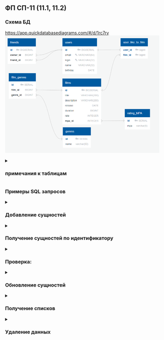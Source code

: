 ## ФП СП-11 (11.1, 11.2)

### Схема БД

https://app.quickdatabasediagrams.com/#/d/1rc7ry
![filmorate_db3.png](/filmorate_db3.png)

<details><summary><h3>примечания к таблицам</h3></summary>
ФП-11 предполагает "одностороннюю" дружбу, поэтому для каждого пользователя должен быть уникальный список друзей
(начальная ER-схема промедуточного задания 11.1 с только уникальными строками не выполняет такую функцию.

SQL-запросы скорректированы по результатаи тестов и новыми данными ФП-11

- исправлены ошибки, некоторая корректировка (оптимизация)
- реализация для **H2database** без режимов совместимости с **PostgreSQL**

</details>



### Примеры SQL запросов

<details><summary><h3>Добавление сущностей</h3></summary>

* добавление пользователя
```SQL
INSERT INTO users (email, login, name, birthday) VALUES (?, ?, ?, ?);

-- передаваемые атрибуты (поля DTO класса User)
```

* добавление фильма
```SQL
INSERT INTO films (title, description, release, duration, rate, mpa_id)
VALUES (?, ?, ?, ?, ?, ?);

-- передаваемые атрибуты (поля DTO класса Film)
```

* добавление лайка
```SQL
INSERT INTO user_liked_film (user_id, film_id)
VALUES (?, ?);
```

* добавление друзей
```SQL
INSERT INTO friends (owner_id, friend_id) VALUES (?, ?);  -- передаваемые атрибуты (поля DTO класса User)
```
</details>

<details><summary><h3>Получение сущностей по идентификатору</h3></summary>

* получение пользователя
```SQL
SELECT * FROM users WHERE id = ?; -- заданный идентификатор
```

* получение фильма
```SQL
SELECT *
FROM films AS f
INNER JOIN rating_MPA AS r ON f.mpa_id = r.id
WHERE f.id = ?; -- заданный идентификатор
```

* рейтинга MPA по идентификатору фильма
```SQL
SELECT r.*
FROM rating_MPA AS r
WHERE id IN (SELECT f.mpa_id FROM films AS f WHERE f.id = ?);
```

* рейтинга MPA по идентификатору (ФП-11.2)
```SQL
SELECT * FROM rating_MPA WHERE id = ?;
```
</details>

<details><summary><h3>Проверка:</h3></summary>

* статуса дружбы (по идентификаторам пользователя-инициатора и пользователя-акцептора)
```SQL
SELECT status  
FROM friends 
WHERE user_initiator_id = ? -- заданный идентификатор
      AND user_acceptor_id = ?; -- заданный идентификатор
```

* лайка (по идентификаторам пользователя и фильма)
```SQL
SELECT * FROM user_liked_film WHERE user_id = ? AND film_id = ?;
```
</details>

<details><summary><h3>Обновление сущностей</h3></summary>

* обновление пользователя
```SQL
UPDATE users
SET email = ?
    , login = ?
    , name = ?
    , birthday = CAST('yyyy-MM-dd' AS DATE) -- обновленное значение для даты рождения
WHERE user_id = ?; -- заданный идентификатор
```

* обновление фильма

```SQL
UPDATE films SET 
title = ?, description = ? , release = ?, duration = ?, rate = ?, mpa_id = ? 
WHERE id = ?;
-- параметры передаются в REST-запросе
-- список жанров обновляется отдельно
```

* обновление списка жанров для фильма (часть обработки обновления фильма)

```SQL
DELETE FROM film_genres WHERE film_id = ?; -- очистка старых данных по идентификатору фильма
INSERT INTO film_genres (film_id, genre_id)
VALUES (?,?);
```

</details>

<details><summary><h3>Получение списков</h3></summary>

* всех пользователей

```SQL
SELECT *
FROM users;
```

* всех фильмов

```SQL
"SELECT f.*, r.mpa FROM films AS f
INNER JOIN rating_MPA AS r ON f.mpa_id = r.id;
-- список жанров обновляется отдельно
```

* топ-N фильмов с информацией о количестве лайков (N: переданное значение количества фильмов)

```SQL
SELECT * 
FROM films 
LEFT OUTER JOIN (SELECT film_id, COUNT(user_id) AS like_count
                FROM user_liked_film
                GROUP BY film_id) AS likes
                ON likes.film_id = films.id
                LEFT OUTER JOIN rating_MPA ON films.mpa_id = rating_MPA.id
                ORDER BY likes.like_count DESC
                LIMIT ?; -- количество фильмов передается в REST-запросе
```

* жанров фильма (по идентификатору)
```SQL
SELECT * 
FROM genres 
WHERE id IN (SELECT genre_id 
            FROM film_genres 
            WHERE film_id = ?);
```

* друзей пользователя (по идентификатору пользователя)

```SQL
SELECT *
FROM users
WHERE id IN (SELECT friend_id 
            FROM friends
            WHERE owner_id = ?);
```

* общих друзей
```SQL
SELECT * FROM users WHERE id IN (SELECT friend_id AS mutual 
                                FROM friends 
                                WHERE owner_id = ?    -- для пользователя **1**
                                INTERSECT 
                                SELECT friend_id 
                                FROM friends 
                                WHERE owner_id = ?);  -- для пользователя **2**
```

* жанров в ДБ (ФП-11.2)
```SQL
SELECT * FROM genres;
```

* рейтингов MPA в ДБ (ФП-11.2)
```SQL
SELECT * FROM rating_MPA;
```
</details>

<details><summary><h3>Удаление данных</h3></summary>

* пользователя (по идентификатору)
```SQL
DELETE FROM users WHERE id = ?; -- переданный идентификатор
```

* фильма (по идентификатору)
```SQL
DELETE FROM films WHERE id = ?; -- переданный идентификатор
```

* удаление из друзей (односторонее)
```SQL
DELETE FROM friends WHERE owner_id = ? AND  friend_id = ?;
```

* удаление лайка
```SQL
DELETE
FROM user_liked_film
WHERE user_id = ? AND film_id = ?; -- идентификаторы пользователя и фильма из REST-запроса
```
</details>